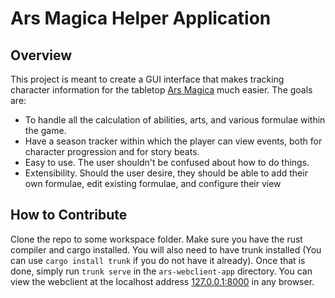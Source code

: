 # Ars Magica Helper Application

## Overview
This project is meant to create a GUI interface that makes tracking
character information for the tabletop [Ars Magica](https://www.atlas-games.com/arsmagica/) much easier.
The goals are:
- To handle all the calculation of abilities, arts, and various formulae within the game.
- Have a season tracker within which the player can view events, both for character progression and for story beats.
- Easy to use. The user shouldn't be confused about how to do things.
- Extensibility. Should the user desire, they should be able to add their own formulae, edit existing formulae, and configure their view

## How to Contribute
Clone the repo to some workspace folder. Make sure you have the rust compiler and cargo installed. You will also need to have trunk installed (You can use `cargo install trunk` if you do not have it already). Once that is done, simply run `trunk serve` in the `ars-webclient-app` directory. You can view the webclient at the localhost address [127.0.0.1:8000](127.0.0.1:8000) in any browser.